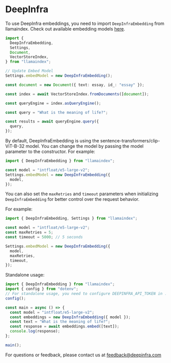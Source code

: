 # DeepInfra

To use DeepInfra embeddings, you need to import `DeepInfraEmbedding` from llamaindex.
Check out available embedding models [here](https://deepinfra.com/models/embeddings).

```ts
import {
  DeepInfraEmbedding,
  Settings,
  Document,
  VectorStoreIndex,
} from "llamaindex";

// Update Embed Model
Settings.embedModel = new DeepInfraEmbedding();

const document = new Document({ text: essay, id_: "essay" });

const index = await VectorStoreIndex.fromDocuments([document]);

const queryEngine = index.asQueryEngine();

const query = "What is the meaning of life?";

const results = await queryEngine.query({
  query,
});
```

By default, DeepInfraEmbedding is using the sentence-transformers/clip-ViT-B-32 model. You can change the model by passing the model parameter to the constructor.
For example:

```ts
import { DeepInfraEmbedding } from "llamaindex";

const model = "intfloat/e5-large-v2";
Settings.embedModel = new DeepInfraEmbedding({
  model,
});
```

You can also set the `maxRetries` and `timeout` parameters when initializing `DeepInfraEmbedding` for better control over the request behavior.

For example:

```ts
import { DeepInfraEmbedding, Settings } from "llamaindex";

const model = "intfloat/e5-large-v2";
const maxRetries = 5;
const timeout = 5000; // 5 seconds

Settings.embedModel = new DeepInfraEmbedding({
  model,
  maxRetries,
  timeout,
});
```

Standalone usage:

```ts
import { DeepInfraEmbedding } from "llamaindex";
import { config } from "dotenv";
// For standalone usage, you need to configure DEEPINFRA_API_TOKEN in .env file
config();

const main = async () => {
  const model = "intfloat/e5-large-v2";
  const embeddings = new DeepInfraEmbedding({ model });
  const text = "What is the meaning of life?";
  const response = await embeddings.embed([text]);
  console.log(response);
};

main();
```

For questions or feedback, please contact us at [feedback@deepinfra.com](mailto:feedback@deepinfra.com)
